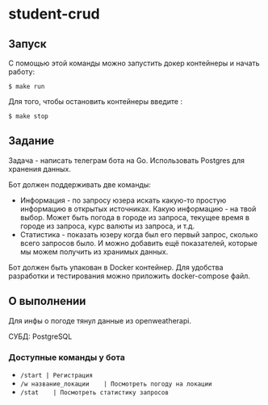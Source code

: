 # student-crud
## Запуск
С помощью этой команды можно запустить докер контейнеры и начать работу:
```console
$ make run
```
Для того, чтобы остановить контейнеры введите :
```console
$ make stop
```
## Задание
Задача - написать телеграм бота на Go. Использовать Postgres для хранения данных.

Бот должен поддерживать две команды:
- Информация - по запросу юзера искать какую-то простую информацию в открытых источниках. Какую информацию - на твой выбор. Может быть погода в городе из запроса, текущее время в городе из запроса, курс валюты из запроса, и т.д.
- Статистика - показать юзеру когда был его первый запрос, сколько всего запросов было. И можно добавить ещё показателей, которые мы можем получить из хранимых данных.

Бот должен быть упакован в Docker контейнер. Для удобства разработки и тестирования можно приложить docker-compose файл.


## О выполнении
Для инфы о погоде тянул данные из openweatherapi.

СУБД: PostgreSQL

### Доступные команды у бота
- `/start | Регистрация`
- `/w название_локации    | Посмотреть погоду на локации`
- `/stat    | Посмотреть статистику запросов`
